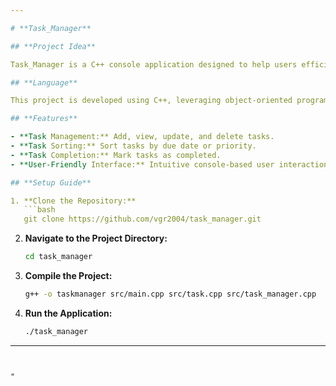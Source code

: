 ```yaml
---

# **Task_Manager**

## **Project Idea**

Task_Manager is a C++ console application designed to help users efficiently manage daily tasks by adding, viewing, updating, and deleting tasks. It provides a user-friendly interface to keep tasks organized with details like title, description, due date, and priority.

## **Language**

This project is developed using C++, leveraging object-oriented programming principles for clean and maintainable code.

## **Features**

- **Task Management:** Add, view, update, and delete tasks.
- **Task Sorting:** Sort tasks by due date or priority.
- **Task Completion:** Mark tasks as completed.
- **User-Friendly Interface:** Intuitive console-based user interaction.

## **Setup Guide**

1. **Clone the Repository:**
   ```bash
   git clone https://github.com/vgr2004/task_manager.git
   ```
2. **Navigate to the Project Directory:**
   ```bash
   cd task_manager
   ```
3. **Compile the Project:**
   ```bash
   g++ -o taskmanager src/main.cpp src/task.cpp src/task_manager.cpp
   ```
4. **Run the Application:**
   ```bash
   ./task_manager
   ```

---
```


"
